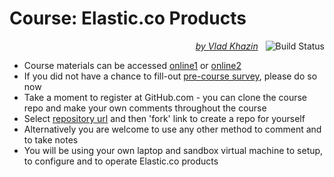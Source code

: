 # Course: Elastic.co Products #

<p align="right">
    <i>
        <a href="https://www.linkedin.com/in/vkhazin" target="_blank">by Vlad Khazin</a>
    </i>
    &nbsp;
    <a>
        <img alt="Build Status"
             style="border-width:0"
             src="https://travis-ci.org/vkhazin/elasticsearch-courseware-2d.svg?branch=master">
    </a>    
</p>

* Course materials can be accessed [online1](https://vkhazin.gitbooks.io/elasticsearch-courseware-2d/) or [online2](http://elasticsearch-2d-courseware.surge.sh/)
* If you did not have a chance to fill-out [pre-course survey](https://www.surveymonkey.com/r/SRBF5DF), please do so now
* Take a moment to register at GitHub.com - you can clone the course repo and make your own comments throughout the course
* Select [repository url](https://github.com/vkhazin/elasticsearch-courseware-2d) and then 'fork' link to create a repo for yourself 
* Alternatively you are welcome to use any other method to comment and to take notes
* You will be using your own laptop and sandbox virtual machine to setup, to configure and to operate Elastic.co products
